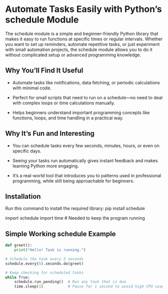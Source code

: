 # Automate Tasks Easily with Python’s schedule Module

The schedule module is a simple and beginner-friendly Python library that makes it easy to run functions at specific times or regular intervals. Whether you want to set up reminders, automate repetitive tasks, or just experiment with small automation projects, the schedule module allows you to do it without complicated setup or advanced programming knowledge.

## Why You’ll Find It Useful

- Automate tasks like notifications, data fetching, or periodic calculations with minimal code.

- Perfect for small scripts that need to run on a schedule—no need to deal with complex loops or time calculations manually.

- Helps beginners understand important programming concepts like functions, loops, and time handling in a practical way.

## Why It’s Fun and Interesting

- You can schedule tasks every few seconds, minutes, hours, or even on specific days.

- Seeing your tasks run automatically gives instant feedback and makes learning Python more engaging.

- It’s a real-world tool that introduces you to patterns used in professional programming, while still being approachable for beginners.

## Installation

Run this command to install the required library:
pip install schedule

import schedule
import time  # Needed to keep the program running

## Simple Working schedule Example

```python # Define a simple task
def greet():
    print("Hello! Task is running.")

# Schedule the task every 5 seconds
schedule.every(5).seconds.do(greet)

# Keep checking for scheduled tasks
while True:
    schedule.run_pending()  # Run any task that is due
    time.sleep(1)           # Pause for 1 second to avoid high CPU usage``` 
